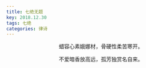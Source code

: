 ```yaml
---
title: 七绝无题
key: 2018.12.30
tags: 七绝
categories: 律诗
---
```


<p align="center">蜡容心素娥娜材，骨硬性柔苦寒开。
</p>
<p align="center">不爱暗香放高远，孤芳独赏名自来。
</p>
<p align="center"></br>
</p>
